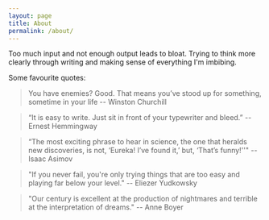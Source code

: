 ```yaml
---
layout: page
title: About
permalink: /about/
---
```


Too much input and not enough output leads to bloat. Trying to think more clearly through writing and making sense of everything I'm imbibing.

Some favourite quotes:

> You have enemies? Good. That means you’ve stood up for something, sometime in your life -- Winston Churchill

> “It is easy to write. Just sit in front of your typewriter and bleed.” -- Ernest Hemmingway

> “The most exciting phrase to hear in science, the one that heralds new discoveries, is not, ‘Eureka! I’ve found it,’ but, ‘That’s funny!''" -- Isaac Asimov

> "If you never fail, you're only trying things that are too easy and playing far below your level." -- Eliezer Yudkowsky

> "Our century is excellent at the production of nightmares and terrible at the interpretation of dreams." -- Anne Boyer
